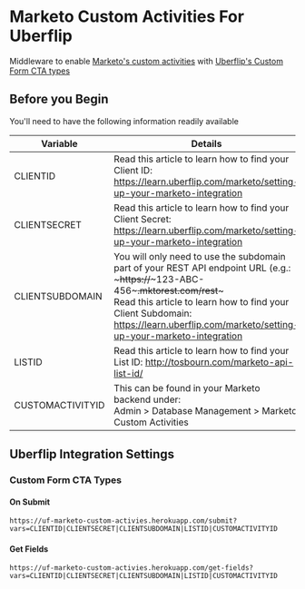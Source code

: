# Marketo Custom Activities For Uberflip 
Middleware to enable [Marketo's custom activities](http://docs.marketo.com/display/public/DOCS/Understanding+Custom+Activities) with [Uberflip's Custom Form CTA types](https://platform.uberflip.com/form_cta_types/intro/overview.html)


## Before you Begin
You'll need to have the following information readily available

Variable | Details
---- | ----
CLIENTID | Read this article to learn how to find your Client ID: https://learn.uberflip.com/marketo/setting-up-your-marketo-integration
CLIENTSECRET | Read this article to learn how to find your Client Secret: https://learn.uberflip.com/marketo/setting-up-your-marketo-integration
CLIENTSUBDOMAIN | <div>You will only need to use the subdomain part of your REST API endpoint URL (e.g.: ~~~https://~~~123-ABC-456~~~.mktorest.com/rest~~~ </div>Read this article to learn how to find your Client Subdomain: https://learn.uberflip.com/marketo/setting-up-your-marketo-integration
LISTID | Read this article to learn how to find your List ID: http://tosbourn.com/marketo-api-list-id/
CUSTOMACTIVITYID | This can be found in your Marketo backend under: <div>Admin > Database Management > Marketo Custom Activities</div>

## Uberflip Integration Settings
### Custom Form CTA Types

#### On Submit
`https://uf-marketo-custom-activies.herokuapp.com/submit?vars=CLIENTID|CLIENTSECRET|CLIENTSUBDOMAIN|LISTID|CUSTOMACTIVITYID`

#### Get Fields
`https://uf-marketo-custom-activies.herokuapp.com/get-fields?vars=CLIENTID|CLIENTSECRET|CLIENTSUBDOMAIN|LISTID|CUSTOMACTIVITYID`